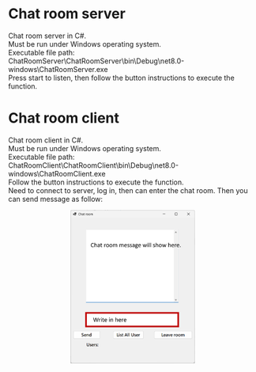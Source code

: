 # Chat room server
Chat room server in C#.   
Must be run under Windows operating system.  
Executable file path:  
ChatRoomServer\ChatRoomServer\bin\Debug\net8.0-windows\ChatRoomServer.exe  
Press start to listen, then follow the button instructions to execute the function.  

# Chat room client
Chat room client in C#.   
Must be run under Windows operating system.  
Executable file path:  
ChatRoomClient\ChatRoomClient\bin\Debug\net8.0-windows\ChatRoomClient.exe  
Follow the button instructions to execute the function.  
Need to connect to server, log in, then can enter the chat room.
Then you can send message as follow:
<div align=center>
<img src="Client/image/chatroom.png" width="50%" height="50%">
</div>

